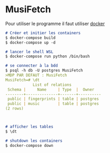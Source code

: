 # MusiFetch
Pour utiliser le programme il faut utiliser [docker](https://www.docker.com/)
```markdown
# Créer et initier les containers
$ docker-compose build
$ docker-compose up -d

# lancer le shell WSL
$ docker-compose run python /bin/bash

# se connecter à la bdd
$ psql -h db -U postgres MusiFetch
>MDP PAR DEFAUT : MusiFetch
MusiFetch=# \dt
            List of relations
 Schema |     Name     | Type  |  Owner
--------+--------------+-------+----------
 public | fingerprints | table | postgres
 public | music        | table | postgres
(2 rows)



# afficher les tables
$ \dt

# shutdown les containers
$ docker-compose down
```
